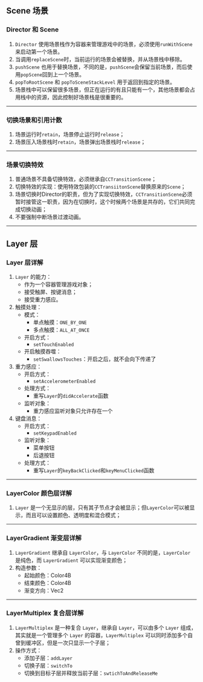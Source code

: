 ## Scene 场景

### Director 和 Scene
1. `Director` 使用场景栈作为容器来管理游戏中的场景，必须使用`runWithScene`来启动第一个场景。
2. 当调用`replaceScene`时，当前运行的场景会被替换，并从场景栈中移除。
3. `pushScene` 也用于替换场景，不同的是，`pushScene`会保留当前场景，而后使用`popScene`回到上一个场景。
4. `popToRootScene` 和 `popToSceneStackLevel` 用于返回到指定的场景。
5. 场景栈中可以保留很多场景，但正在运行的有且只能有一个，其他场景都会占用栈中的资源，因此控制好场景栈是很重要的。

---

### 切换场景和引用计数
1. 场景运行时`retain`，场景停止运行时`release`；
2. 场景压入场景栈时`retain`，场景弹出场景栈时`release`；

---

### 场景切换特效
1. 普通场景不具备切换特效，必须继承自`CCTransitionScene`；
2. 切换特效的实现：使用特效包装的`CCTransiitonScene`替换原来的`Scene`；
3. 场景切换时Director的职责，但为了实现切换特效，`CCTransitionScene`必须暂时接管这一职责，因为在切换时，这个时候两个场景是共存的，它们共同完成切换动画；
4. 不要强制中断场景过渡动画。

---

## Layer 层

### Layer 层详解
1. `Layer` 的能力：
    - 作为一个容器管理游戏对象；
    - 接受触屏、按键消息；
    - 接受重力感应。
2. 触摸处理：
    - 模式：
        - 单点触摸：`ONE_BY_ONE`
        - 多点触摸：`ALL_AT_ONCE`
    - 开启方式：
        - `setTouchEnabled`
    - 开启触摸吞噬：
        - `setSwallowsTouches`：开启之后，就不会向下传递了
3. 重力感应：
    - 开启方式：
        - `setAccelerometerEnabled`
    - 处理方式：
        - 重写`Layer`的`didAccelerate`函数
    - 监听对象：
        - 重力感应监听对象只允许存在一个
4. 键盘消息：
    - 开启方式：
        - `setKeypadEnabled`
    - 监听对象：
        - 菜单按钮
        - 后退按钮
    - 处理方式：
        - 重写`Layer`的`keyBackClicked`和`keyMenuClicked`函数

---

### LayerColor 颜色层详解
1. `Layer` 是一个无显示的层，只有其子节点才会被显示；但`LayerColor`可以被显示，而且可以设置颜色、透明度和混合模式；

---

### LayerGradient 渐变层详解
1. `LayerGradient` 继承自 `LayerColor`，与 `LayerColor` 不同的是，`LayerColor` 是纯色，而 `LayerGradient` 可以实现渐变颜色；
2. 构造参数：
    - 起始颜色：Color4B
    - 结束颜色：Color4B
    - 渐变方向：Vec2

---

### LayerMultiplex 复合层详解
1. `LayerMultiplex` 是一种复合 `Layer`，继承自 `Layer`，可以由多个 `Layer` 组成，其实就是一个管理多个 `Layer` 的容器，`LayerMultiplex` 可以同时添加多个自曾到缓冲区，但是一次只显示一个子层；
2. 操作方式：
    - 添加子层：`addLayer`
    - 切换子层：`switchTo`
    - 切换到目标子层并释放当前子层：`swtichToAndReleaseMe`

